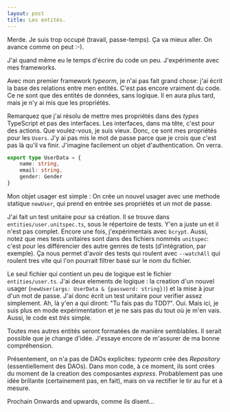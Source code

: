 ```yaml
---
layout: post
title: Les entités.
---
```


Merde. Je suis trop occupé (travail, passe-temps). Ça va mieux aller. On avance comme on peut :-).

J'ai quand même eu le temps d'écrire du code un peu. J'expérimente avec mes frameworks.

Avec mon premier framework _typeorm_, je n'ai pas fait grand chose: j'ai écrit la base des relations entre 
men entités. C'est pas encore vraiment du code. Ce ne sont que des entités de données, sans logique. Il en aura plus tard, 
mais je n'y ai mis que les propriétés. 

Remarquez que j'ai résolu de mettre mes propriétés dans des _types_ TypeScript et pas des interfaces. Les interfaces, dans ma tête, 
c'est pour des actions. Que voulez-vous, je suis vieux. Donc, ce sont mes propriétés pour les `Users`. J'y ai pas mis le mot de passe
parce que je crois que c'est pas là qu'il va finir. J'imagine facilement un objet d'authentication. On verra.

```typescript
export type UserData = {
    name: string,
    email: string,
    gender: Gender
}
```

Mon objet usager est simple : On crée un nouvel usager avec une methode statique `newUser`, qui prend en entrée ses propriétés et 
un mot de passe. 

J'ai fait un test unitaire pour sa création. Il se trouve dans `entities/user.unitspec.ts`, sous le répertoire de tests. 
Y'en a juste un et il n'est pas complet. Encore une fois, j'expérimentais avec `bcrypt`. Aussi, notez que mes tests unitaires 
sont dans des fichiers nommés `unitspec`: c'est pour les différencier des autre genres de tests (d'intégration, par exemple).
Ça nous permet d'avoir des tests qui roulent avec `--watchAll` qui roulent tres vite qui l'on pourrait filtrer basé sur le nom du fichier.

Le seul fichier qui contient un peu de logique est le fichier `entities/user.ts`. 
J'ai deux elements de logique : la creation d'un nouvel usager (`newUser(args: UserData & {password: string})`) et la 
mise à jour d'un mot de passe. J'ai donc écrit un test unitaire pour verifier assez simplement. Ah, là y'en a qui diront: 
"Tu fais pas du TDD?". Oui. Mais ici, je suis plus en mode expérimentation et je ne sais pas du tout où je m'en vais. Aussi, 
le code est _très_ simple.  

Toutes mes autres entités seront formatées de manière semblables. Il serait possible que je change d'idée. J'essaye encore 
de m'assurer de ma bonne compréhension.

Présentement, on n'a pas de DAOs explicites: _typeorm_ crée des _Repository_ (essentiellement des DAOs). Dans mon code, à 
ce moment, ils sont crées du moment de la creation des composantes _express_. Probablement pas une idée brillante (certainement pas,
en fait), mais on va rectifier le tir au fur et à mesure.

Prochain
Onwards and upwards, comme ils disent...